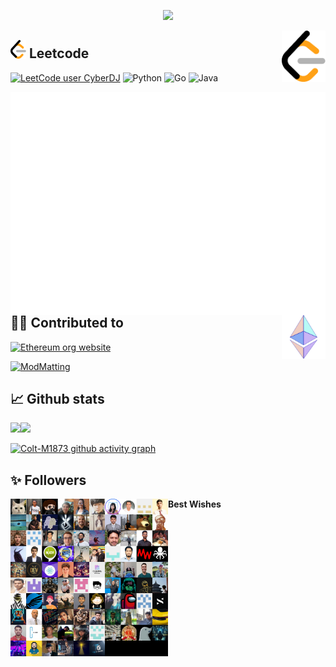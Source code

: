 <!-- ### Hi there 👋 -->


<!--
**Colt-M1873/Colt-M1873** is a ✨ _special_ ✨ repository because its `README.md` (this file) appears on your GitHub profile.

Here are some ideas to get you started:

- 🔭 I’m currently working on ...
- 🌱 I’m currently learning ...
- 👯 I’m looking to collaborate on ...
- 🤔 I’m looking for help with ...
- 💬 Ask me about ...
- 📫 How to reach me: ...
- 😄 Pronouns: ...
- ⚡ Fun fact: ...
-->

<div align = "center">
  
![](https://komarev.com/ghpvc/?username=Colt-M1873&color=007bff&label=Profile+Views&style=for-the-badge)
<!--   
![](https://komarev.com/ghpvc/?username=Colt-M1873&style=flat-square)
  
![](https://komarev.com/ghpvc/?username=Colt-M1873&style=flat-square&color=ff69b4)
  
![](https://komarev.com/ghpvc/?username=Colt-M1873&style=flat)
  
![](https://komarev.com/ghpvc/?username=Colt-M1873&style=plastic)
  
![](https://komarev.com/ghpvc/?username=Colt-M1873&style=for-the-badg)
  
![](https://komarev.com/ghpvc/?username=Colt-M1873&style=for-the-badge&color=ff69b4)
  
   -->

  
</div>








<div align = "right">

<img src="./imgs/leetcodeicon75x88.png" alt="LeetCode logo" width="70" align="right" />
    
</div>

## [<img src="./imgs/leetcodeicon75x88.png" alt="LeetCode logo" width="25" />](https://leetcode.com/CyberDJ/) Leetcode      

[![LeetCode user CyberDJ](https://img.shields.io/badge/dynamic/json?style=for-the-badge&labelColor=black&color=%23ffa116&label=Solved&query=solvedOverTotal&url=https%3A%2F%2Fleetcode-badge.vercel.app%2Fapi%2Fusers%2FCyberDJ&logo=leetcode&logoColor=yellow)](https://leetcode.com/CyberDJ/) ![Python](https://img.shields.io/badge/python-3670A0?style=for-the-badge&logo=python&logoColor=ffdd54) 	![Go](https://img.shields.io/badge/go-%2300ADD8.svg?style=for-the-badge&logo=go&logoColor=white) ![Java](https://img.shields.io/badge/java-%23ED8B00.svg?style=for-the-badge&logo=java&logoColor=white)

<div align = "left">  

[<img src="./imgs/metrics.plugin.leetcode.svg" alt="LeetCode status by metrics" align="left" />](https://leetcode.com/CyberDJ/) <br/><br/><br/><br/><br/><br/><br/>
<br/><br/><br/><br/><br/><br/><br/><br/><br/><br/>

</div>


<div align = "left">

<img src="./imgs/ethereumicon192x192.png" alt="Ethereum org logo" width="70" align="right" />  
    
</div>


## 👨‍💻 Contributed to

[![Ethereum org website](https://github-readme-stats.vercel.app/api/pin/?username=ethereum&repo=ethereum-org-website)](https://github.com/ethereum/ethereum-org-website)

[![ModMatting](https://github-readme-stats.vercel.app/api/pin/?username=Colt-M1873&repo=ModMatting)](https://github.com/Colt-M1873/ModMatting)



<!-- 

translate github profile 3d contrib page


## 📰 📝 Recent activity (or blogpost) 

blogpost/translation

show your blogpost here

and your rss3 feed or medium feed

-->





## 📈 Github stats


<!--
![Colt-M1873's GitHub stats](https://github-readme-stats.vercel.app/api?username=Colt-M1873&theme=vue)
[![Top Langs](https://github-readme-stats.vercel.app/api/top-langs/?username=Colt-M1873&layout=compact)](https://github.com/anuraghazra/github-readme-stats)

![Colt-M1873's GitHub stats](https://github-readme-stats.vercel.app/api?username=Colt-M1873&theme=vue&show_icons=true)
[![Top Langs](https://github-readme-stats.vercel.app/api/top-langs/?username=Colt-M1873&layout=compact)](https://github.com/anuraghazra/github-readme-stats)
-->
<!-- 
<a href="https://github.com/anuraghazra/github-readme-stats">
  <img align="center" src="https://github-readme-stats.vercel.app/api?username=Colt-M1873&theme=synthwave&show_icons=true&include_all_commits=true&hide_rank=true&hide_border=true&hide=issues&line_height=24" />
</a><a href="https://github.com/anuraghazra/convoychat">
  <img align="center" src="https://github-readme-stats.vercel.app/api/top-langs/?username=Colt-M1873&theme=synthwave&layout=compact&card_width=10" />
</a>
 -->


[<img align="" height="137px" src="https://github-readme-stats.vercel.app/api?username=Colt-M1873&theme=synthwave&hide_title=true&hide_border=true&show_icons=true&include_all_commits=true&line_height=21&bg_color=0,EC6C6C,FFD479,FFFC79,73FA79&theme=graywhite" /><img align="" height="137px" src="https://github-readme-stats.vercel.app/api/top-langs/?username=Colt-M1873&hide_title=true&hide_border=true&layout=compact&bg_color=0,73FA79,73FDFF,D783FF&theme=synthwave&theme=graywhite" />](https://github.com/Colt-M1873/)


[![Colt-M1873 github activity graph](https://activity-graph.herokuapp.com/graph?username=Colt-M1873&theme=synthwave-84)](https://github.com/Colt-M1873/) 

<!--
[![Colt-M1873's github activity graph](https://activity-graph.herokuapp.com/graph?username=Colt-M1873&bg_color=ffffff&color=5d7899&line=4c9e99&point=59799b&area=true&hide_border=true)](https://github.com/Colt-M1873/)
-->


## ✨ Followers

<div align = "left">

<img src="./all.png" alt="Followers" width="50%" align="left" />  
    
</div>

**Best Wishes**
